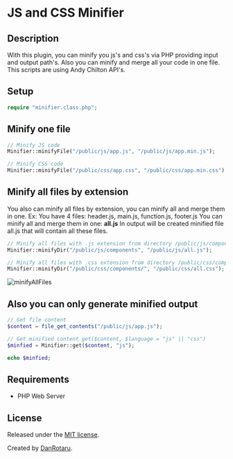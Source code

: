 # JS and CSS Minifier

## Description
With this plugin, you can minify you js's and css's via PHP providing input and output path's.
Also you can minify and merge all your code in one file.
This scripts are using Andy Chilton API's.

## Setup
```php
require "minifier.class.php";
```
## Minify one file

```php
// Minify JS code
Minifier::minifyFile("/public/js/app.js", "/public/js/app.min.js");

// Minify CSS code
Minifier::minifyFile("/public/css/app.css", "/public/css/app.min.css");

```

## Minify all files by extension
You also can minify all files by extension, you can minify all and merge them in one.
Ex: You have 4 files: header.js, main.js, function.js, footer.js
You can minify all and merge them in one: **all.js**
In output will be created minified file all.js that will contain all these files.
```php
// Minify all files with .js extension from directory /public/js/components/ into file /public/js/all.js
Minifier::minifyDir("/public/js/components", "/public/js/all.js");

// Minify all files with .css extension from directory /public/css/components/ into file /public/css/all.css
Minifier::minifyDir("/public/css/components/", "/public/css/all.css");

```
![minifyAllFiles](https://i.ibb.co/ZhqTV34/screen.png)

## Also you can only generate minified output
```php
// Get file content
$content = file_get_contents("/public/js/app.js");

// Get minified content get($content, $language = "js" || "css")
$minfied = Minifier::get($content, "js");

echo $minfied;

```

## Requirements
* PHP Web Server

## License
Released under the [MIT license](http://www.opensource.org/licenses/MIT).

Created by [DanRotaru](https://t.me/danrotaru).
